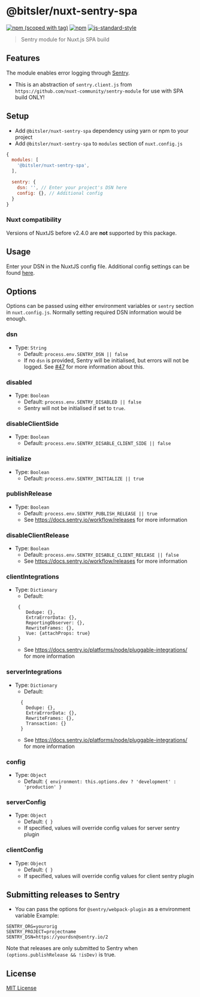 # @bitsler/nuxt-sentry-spa
[![npm (scoped with tag)](https://img.shields.io/npm/v/@bitsler/nuxt-sentry-spa/latest.svg?style=flat-square)](https://npmjs.com/package/@bitsler/nuxt-sentry-spa)
[![npm](https://img.shields.io/npm/dt/@bitsler/nuxt-sentry-spa.svg?style=flat-square)](https://npmjs.com/package/@bitsler/nuxt-sentry-spa)
[![js-standard-style](https://img.shields.io/badge/code_style-standard-brightgreen.svg?style=flat-square)](http://standardjs.com)

> Sentry module for Nuxt.js SPA build

## Features

The module enables error logging through [Sentry](http://sentry.io).

- This is an abstraction of `sentry.client.js` from `https://github.com/nuxt-community/sentry-module` for use with SPA build ONLY!

## Setup
- Add `@bitsler/nuxt-sentry-spa` dependency using yarn or npm to your project
- Add `@bitsler/nuxt-sentry-spa` to `modules` section of `nuxt.config.js`

```js
{
  modules: [
    '@bitsler/nuxt-sentry-spa',
  ],

  sentry: {
    dsn: '', // Enter your project's DSN here
    config: {}, // Additional config
  }
}
```

### Nuxt compatibility
Versions of NuxtJS before v2.4.0 are **not** supported by this package.

## Usage

Enter your DSN in the NuxtJS config file. Additional config settings can be found [here](https://docs.sentry.io/clients/javascript/config/).

## Options

Options can be passed using either environment variables or `sentry` section in `nuxt.config.js`.
Normally setting required DSN information would be enough.

### dsn
- Type: `String`
  - Default: `process.env.SENTRY_DSN || false`
  - If no `dsn` is provided, Sentry will be initialised, but errors will not be logged. See [#47](https://github.com/nuxt-community/sentry-module/issues/47) for more information about this.

### disabled
- Type: `Boolean`
  - Default: `process.env.SENTRY_DISABLED || false`
  - Sentry will not be initialised if set to `true`.

### disableClientSide
- Type: `Boolean`
  - Default: `process.env.SENTRY_DISABLE_CLIENT_SIDE || false`

### initialize
- Type: `Boolean`
  - Default: `process.env.SENTRY_INITIALIZE || true`

### publishRelease
- Type: `Boolean`
  - Default: `process.env.SENTRY_PUBLISH_RELEASE || true`
  - See https://docs.sentry.io/workflow/releases for more information

### disableClientRelease
- Type: `Boolean`
  - Default: `process.env.SENTRY_DISABLE_CLIENT_RELEASE || false`
  - See https://docs.sentry.io/workflow/releases for more information

### clientIntegrations
- Type: `Dictionary`
  - Default:
  ```
   {
      Dedupe: {},
      ExtraErrorData: {},
      ReportingObserver: {},
      RewriteFrames: {},
      Vue: {attachProps: true}
   }
  ```
  - See https://docs.sentry.io/platforms/node/pluggable-integrations/ for more information

### serverIntegrations
- Type: `Dictionary`
  - Default:
  ```
    {
      Dedupe: {},
      ExtraErrorData: {},
      RewriteFrames: {},
      Transaction: {}
    }
  ```
  - See https://docs.sentry.io/platforms/node/pluggable-integrations/ for more information

### config
- Type: `Object`
  - Default: `{
    environment: this.options.dev ? 'development' : 'production'
  }`

### serverConfig
- Type: `Object`
  - Default: `{
  }`
  - If specified, values will override config values for server sentry plugin

### clientConfig
- Type: `Object`
  - Default: `{
  }`
  - If specified, values will override config values for client sentry plugin

## Submitting releases to Sentry
- You can pass the options for `@sentry/webpack-plugin` as a environment variable
Example:
```
SENTRY_ORG=yourorig
SENTRY_PROJECT=projectname
SENTRY_DSN=https://yourdsn@sentry.io/2
```

Note that releases are only submitted to Sentry when `(options.publishRelease && !isDev)` is true.

## License
[MIT License](./LICENSE)


